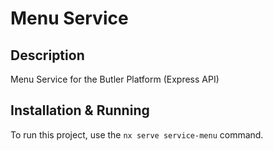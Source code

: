 # Menu Service

## Description
Menu Service for the Butler Platform (Express API)

## Installation & Running
To run this project, use the `nx serve service-menu` command.